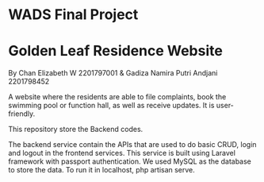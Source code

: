 # WADS Final Project
# Golden Leaf Residence Website

By Chan Elizabeth W 2201797001 & Gadiza Namira Putri Andjani 2201798452

A website where the residents are able to file complaints, book the swimming pool or function hall, as well as receive updates. It is user-friendly.

This repository store the Backend codes.

The backend service contain the APIs that are used to do basic CRUD, login and logout in the frontend services. This service is built using Laravel framework with passport authentication. We used MySQL as the database to store the data. To run it in localhost, php artisan serve.
